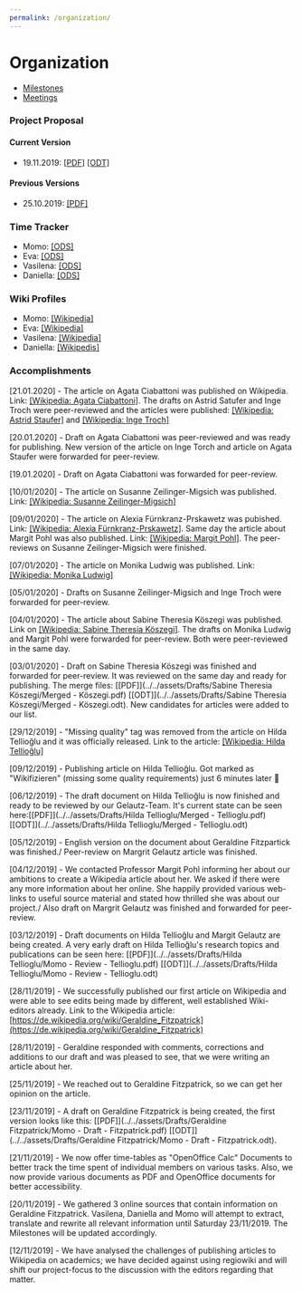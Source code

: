 ```yaml
---
permalink: /organization/
---
```


# Organization
- [Milestones](milestones)
- [Meetings](meetings)

### Project Proposal

#### Current Version
- 19.11.2019: [\[PDF\]](../../assets/ProjectProposals/Wiki_project.pdf) [\[ODT\]](../../assets/ProjectProposals/Wiki_project.odt)

#### Previous Versions
- 25.10.2019: [\[PDF\]](../../assets/ProjectProposals/ProjectProposal-v1.pdf)

###  Time Tracker
- Momo: [\[ODS\]](../../assets/TimeTables/TimeTable_Momo.ods)
- Eva: [\[ODS\]](../../assets/TimeTables/TimeTable_Eva.ods)
- Vasilena: [\[ODS\]](../../assets/TimeTables/TimeTable_Vasilena.ods)
- Daniella: [\[ODS\]](../../assets/TimeTables/TimeTable_Daniella.ods)

###  Wiki Profiles
- Momo: [\[Wikipedia\]](https://de.wikipedia.org/wiki/Benutzer:Balthasar0007)
- Eva: [\[Wikipedia\]](https://de.m.wikipedia.org/wiki/Benutzer:Eva9519)
- Vasilena: [\[Wikipedia\]](https://de.wikipedia.org/wiki/Benutzer:KisV)
- Daniella: [\[Wikipedis\]](https://de.wikipedia.org/w/index.php?title=Benutzer:Ella.land&action=edit&redlink=1)

### Accomplishments
[21.01.2020] - The article on Agata Ciabattoni was published on Wikipedia. Link: [\[Wikipedia: Agata Ciabattoni\]](https://de.wikipedia.org/wiki/Agata_Ciabattoni). The drafts on Astrid Satufer and Inge Troch were peer-reviewed and the articles were published: [\[Wikipedia: Astrid Staufer\]](https://de.wikipedia.org/wiki/Astrid_Staufer) and [\[Wikipedia: Inge Troch\]](https://de.wikipedia.org/wiki/Inge_Troch)

[20.01.2020] - Draft on Agata Ciabattoni was peer-reviewed and was ready for publishing. New version of the article on Inge Torch and article on Agata Staufer were forwarded for peer-review.

[19.01.2020] - Draft on Agata Ciabattoni was forwarded for peer-review.

[10/01/2020] - The article on Susanne Zeilinger-Migsich was published. Link: [\[Wikipedia: Susanne Zeilinger-Migsich\]](https://de.wikipedia.org/wiki/Susanne_Zeilinger-Migsich)

[09/01/2020] - The article on Alexia Fürnkranz-Prskawetz was pubished. Link: [\[Wikipedia: Alexia Fürnkranz-Prskawetz\]](https://de.wikipedia.org/wiki/Alexia_F%C3%BCrnkranz-Prskawetz). Same day the article about Margit Pohl was also published. Link: [\[Wikipedia: Margit Pohl\]](https://de.wikipedia.org/wiki/Margit_Pohl). The peer-reviews on Susanne Zeilinger-Migsich were finished.

[07/01/2020] - The article on Monika Ludwig was published. Link:[\[Wikipedia: Monika Ludwig\]](https://de.wikipedia.org/wiki/Monika_Ludwig)

[05/01/2020] - Drafts on Susanne Zeilinger-Migsich and Inge Troch were forwarded for peer-review.

[04/01/2020] - The article about Sabine Theresia Köszegi was published. Link on [\[Wikipedia: Sabine Theresia Köszegi\]](https://de.wikipedia.org/wiki/Sabine_Theresia_K%C3%B6szegi). The drafts on Monika Ludwig and Margit Pohl were forwarded for peer-review. Both were peer-reviewed in the same day. 

[03/01/2020] - Draft on Sabine Theresia Köszegi was finished and forwarded for peer-review. It was reviewed on the same day and ready for publishing. The merge files: [\[PDF\]](../../assets/Drafts/Sabine Theresia Köszegi/Merged - Köszegi.pdf) [\[ODT\]](../../assets/Drafts/Sabine Theresia Köszegi/Merged - Köszegi.odt). New candidates for articles were added to our list.

[29/12/2019] - "Missing quality" tag was removed from the article on Hilda Tellioğlu and it was officially released. Link to the article: [\[Wikipedia: Hilda Tellioğlu\]](https://de.wikipedia.org/wiki/Hilda_Tellio%C4%9Flu)

[09/12/2019] - Publishing article on Hilda Tellioğlu. Got marked as "Wikifizieren" (missing some quality requirements) just 6 minutes later 🥳

[06/12/2019] - The draft document on Hilda Tellioğlu is now finished and ready to be reviewed by our Gelautz-Team. It's current state can be seen here:[\[PDF\]](../../assets/Drafts/Hilda Tellioglu/Merged - Tellioglu.pdf) [\[ODT\]](../../assets/Drafts/Hilda Tellioglu/Merged - Tellioglu.odt)

[05/12/2019] - English version on the document about Geraldine Fitzpartick was finished./ Peer-review on Margrit Gelautz article was finished.

[04/12/2019] - We contacted Professor Margit Pohl informing her about our ambitions to create a Wikipedia article about her. We asked if there were any more information about her online. She happily provided various web-links to useful source material and stated how thrilled she was about our project./ Also draft on Margrit Gelautz was finished and forwarded for peer-review.


[03/12/2019] - Draft documents on Hilda Tellioğlu and Margit Gelautz are being created. A very early draft on Hilda Tellioğlu's research topics and publications can be seen here: [\[PDF\]](../../assets/Drafts/Hilda Tellioglu/Momo - Review - Tellioglu.pdf) [\[ODT\]](../../assets/Drafts/Hilda Tellioglu/Momo - Review - Tellioglu.odt)

[28/11/2019] - We successfully published our first article on Wikipedia and were able to see edits being made by different, well established Wiki-editors already. Link to the Wikipedia article: [https://de.wikipedia.org/wiki/Geraldine_Fitzpatrick](https://de.wikipedia.org/wiki/Geraldine_Fitzpatrick)

[28/11/2019] - Geraldine responded with comments, corrections and additions to our draft and was pleased to see, that we were writing an article about her.

[25/11/2019] - We reached out to Geraldine Fitzpatrick, so we can get her opinion on the article.

[23/11/2019] - A draft on Geraldine Fitzpatrick is being created, the first version looks like this: [\[PDF\]](../../assets/Drafts/Geraldine Fitzpatrick/Momo - Draft - Fitzpatrick.pdf) [\[ODT\]](../../assets/Drafts/Geraldine Fitzpatrick/Momo - Draft - Fitzpatrick.odt).

[21/11/2019] - We now offer time-tables as "OpenOffice Calc" Documents to better track the time spent of individual members on various tasks. Also, we now provide various documents as PDF and OpenOffice documents for better accessibility.

[20/11/2019] - We gathered 3 online sources that contain information on Geraldine Fitzpatrick. Vasilena, Daniella and Momo will attempt to extract, translate and rewrite all relevant information until Saturday 23/11/2019. The Milestones will be updated accordingly.

[12/11/2019] - We have analysed the challenges of publishing articles to Wikipedia on academics; we have decided against using regiowiki and will shift our project-focus to the discussion with the editors regarding that matter.
